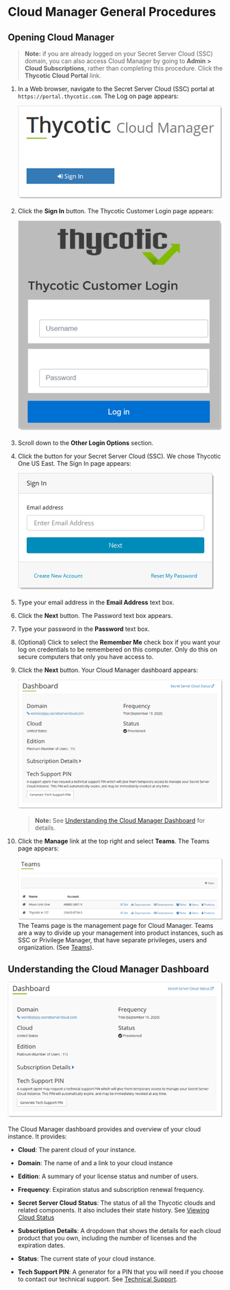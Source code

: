 [title]: # (Cloud Manager General Procedures)
[tags]: # (Cloud Manager)
[priority]: # (1000)

# Cloud Manager General Procedures

## Opening Cloud Manager

> **Note:**  if you are already logged on your Secret Server Cloud (SSC) domain, you can also access Cloud Manager by going to **Admin \> Cloud Subscriptions**, rather than completing this procedure. Click the **Thycotic Cloud Portal** link.

1. In a Web browser, navigate to the Secret Server Cloud (SSC) portal at `https://portal.thycotic.com`. The Log on page appears:

   ![image-20200821111201050](images/image-20200821111201050.png)

1. Click the **Sign In** button. The Thycotic Customer Login page appears:

   ![image-20200821111355089](images/image-20200821111355089.png)

1. Scroll down to the **Other Login Options** section.

1. Click the button for your Secret Server Cloud (SSC). We chose Thycotic One US East. The Sign In page appears:

   ![image-20200821112008374](images/image-20200821112008374.png)

1. Type your email address in the **Email Address** text box.

1. Click the **Next** button. The Password text box appears.

1. Type your password in the **Password** text box.

1. (Optional) Click to select the **Remember Me** check box if you want your log on credentials to be remembered on this computer. Only do this on secure computers that only you have access to.

1. Click the **Next** button. Your Cloud Manager dashboard appears:

   ![image-20200821112448071](images/image-20200821112448071.png)

   > **Note:** See [Understanding the Cloud Manager Dashboard](#understanding-the-dashboard) for details.

1. Click the **Manage** link at the top right and select **Teams**. The Teams page appears:

   ![image-20200821113653381](images/image-20200821113653381.png)
   The Teams page is the management page for Cloud Manager. Teams are a way to divide up your management into product instances, such as SSC or Privilege Manager, that have separate privileges, users and organization.  (See [Teams](../teams/index.md)).

## Understanding the Cloud Manager Dashboard

![image-20200821112448071](images/image-20200821112448071.png)

The Cloud Manager dashboard provides and overview of your cloud instance. It provides:

- **Cloud**: The parent cloud of your instance.

- **Domain**: The name of and a link to your cloud instance

- **Edition**: A summary of your license status and number of users.

- **Frequency**: Expiration status and subscription renewal frequency.

- **Secret Server Cloud Status**: The status of all the Thycotic clouds and related components. It also includes their state history. See [Viewing Cloud Status](#viewing-cloud-status)

- **Subscription Details**: A dropdown that shows the details for each cloud product that you own, including the number of licenses and the expiration dates.

- **Status**: The current state of your cloud instance.

- **Tech Support PIN**: A generator for a PIN that you will need if you choose to contact our technical support. See [Technical Support](../help/technical-support/index.md).
